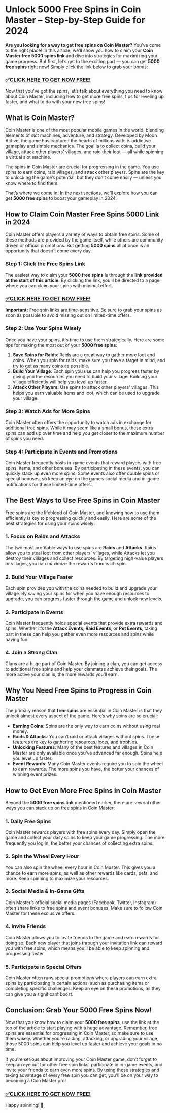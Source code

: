 # Unlock 5000 Free Spins in Coin Master – Step-by-Step Guide for 2024

**Are you looking for a way to get free spins on Coin Master?** You’ve come to the right place! In this article, we’ll show you how to claim your **Coin Master free 5000 spins link** and dive into strategies for maximizing your game progress. But first, let’s get to the exciting part — you can get **5000 free spins** right now! Simply click the link below to grab your bonus:

### [✅CLICK HERE TO GET NOW FREE!](https://freeforyou.xyz/coin/master/)

Now that you’ve got the spins, let’s talk about everything you need to know about Coin Master, including how to get more free spins, tips for leveling up faster, and what to do with your new free spins!

## What is Coin Master?

Coin Master is one of the most popular mobile games in the world, blending elements of slot machines, adventure, and strategy. Developed by Moon Active, the game has captured the hearts of millions with its addictive gameplay and simple mechanics. The goal is to collect coins, build your village, attack other players’ villages, and raid their loot — all while spinning a virtual slot machine.

The spins in Coin Master are crucial for progressing in the game. You use spins to earn coins, raid villages, and attack other players. Spins are the key to unlocking the game’s potential, but they don’t come easily — unless you know where to find them.

That’s where we come in! In the next sections, we’ll explore how you can get **5000 free spins** to boost your gameplay in 2024.

## How to Claim Coin Master Free Spins 5000 Link in 2024

Coin Master offers players a variety of ways to obtain free spins. Some of these methods are provided by the game itself, while others are community-driven or official promotions. But getting **5000 spins** all at once is an opportunity that doesn't come every day.

### Step 1: Click the Free Spins Link
The easiest way to claim your **5000 free spins** is through the **link provided at the start of this article**. By clicking the link, you’ll be directed to a page where you can claim your spins with minimal effort.

### [✅CLICK HERE TO GET NOW FREE!](https://freeforyou.xyz/coin/master/)

**Important:** Free spin links are time-sensitive. Be sure to grab your spins as soon as possible to avoid missing out on limited-time offers.

### Step 2: Use Your Spins Wisely
Once you have your spins, it's time to use them strategically. Here are some tips for making the most out of your **5000 free spins**:

1. **Save Spins for Raids**: Raids are a great way to gather more loot and coins. When you spin for raids, make sure you have a target in mind, and try to get as many coins as possible.
2. **Build Your Village**: Each spin you use can help you progress faster by giving you the resources you need to build your village. Building your village efficiently will help you level up faster.
3. **Attack Other Players**: Use spins to attack other players' villages. This helps you earn valuable items and loot, which can be used to upgrade your village.

### Step 3: Watch Ads for More Spins
Coin Master often offers the opportunity to watch ads in exchange for additional free spins. While it may seem like a small bonus, these extra spins can add up over time and help you get closer to the maximum number of spins you need.

### Step 4: Participate in Events and Promotions
Coin Master frequently hosts in-game events that reward players with free spins, items, and other bonuses. By participating in these events, you can quickly stack up even more spins. Some events also offer double spins or special bonuses, so keep an eye on the game’s social media and in-game notifications for these limited-time offers.

## The Best Ways to Use Free Spins in Coin Master

Free spins are the lifeblood of Coin Master, and knowing how to use them efficiently is key to progressing quickly and easily. Here are some of the best strategies for using your spins wisely:

### 1. **Focus on Raids and Attacks**

The two most profitable ways to use spins are **Raids** and **Attacks**. Raids allow you to steal loot from other players' villages, while Attacks let you destroy their villages and collect resources. By targeting high-value players or villages, you can maximize the rewards from each spin.

### 2. **Build Your Village Faster**

Each spin provides you with the coins needed to build and upgrade your village. By saving your spins for when you have enough resources to upgrade, you can progress faster through the game and unlock new levels.

### 3. **Participate in Events**

Coin Master frequently holds special events that provide extra rewards and spins. Whether it’s the **Attack Events**, **Raid Events**, or **Pet Events**, taking part in these can help you gather even more resources and spins while having fun.

### 4. **Join a Strong Clan**

Clans are a huge part of Coin Master. By joining a clan, you can get access to additional free spins and help your clanmates achieve their goals. The more active your clan is, the more rewards you’ll earn.

## Why You Need Free Spins to Progress in Coin Master

The primary reason that **free spins** are essential in Coin Master is that they unlock almost every aspect of the game. Here’s why spins are so crucial:

- **Earning Coins**: Spins are the only way to earn coins without using real money.
- **Raids & Attacks**: You can’t raid or attack villages without spins. These features are key to gathering resources, loots, and trophies.
- **Unlocking Features**: Many of the best features and villages in Coin Master are only available once you’ve advanced far enough. Spins help you level up faster.
- **Event Rewards**: Many Coin Master events require you to spin the wheel to earn rewards. The more spins you have, the better your chances of winning event prizes.

## How to Get Even More Free Spins in Coin Master

Beyond the **5000 free spins link** mentioned earlier, there are several other ways you can stack up on free spins in Coin Master:

### 1. **Daily Free Spins**
Coin Master rewards players with free spins every day. Simply open the game and collect your daily spins to keep your game progressing. The more frequently you log in, the better your chances of collecting extra spins.

### 2. **Spin the Wheel Every Hour**
You can also spin the wheel every hour in Coin Master. This gives you a chance to earn more spins, as well as other rewards like cards, pets, and more. Keep spinning to maximize your resources.

### 3. **Social Media & In-Game Gifts**
Coin Master’s official social media pages (Facebook, Twitter, Instagram) often share links to free spins and event bonuses. Make sure to follow Coin Master for these exclusive offers.

### 4. **Invite Friends**
Coin Master allows you to invite friends to the game and earn rewards for doing so. Each new player that joins through your invitation link can reward you with free spins, which means you’ll be able to keep spinning and progressing faster.

### 5. **Participate in Special Offers**
Coin Master often runs special promotions where players can earn extra spins by participating in certain actions, such as purchasing items or completing specific challenges. Keep an eye on these promotions, as they can give you a significant boost.

## Conclusion: Grab Your 5000 Free Spins Now!

Now that you know how to claim your **5000 free spins**, use the link at the top of the article to start playing with a huge advantage. Remember, free spins are essential for progressing in Coin Master, so make sure to use them wisely. Whether you’re raiding, attacking, or upgrading your village, those 5000 spins can help you level up faster and achieve your goals in no time.

If you're serious about improving your Coin Master game, don’t forget to keep an eye out for other free spin links, participate in in-game events, and invite your friends to earn even more spins. By using these strategies and taking advantage of every free spin you can get, you'll be on your way to becoming a Coin Master pro!

### [✅CLICK HERE TO GET NOW FREE!](https://freeforyou.xyz/coin/master/)

Happy spinning! 🎉
